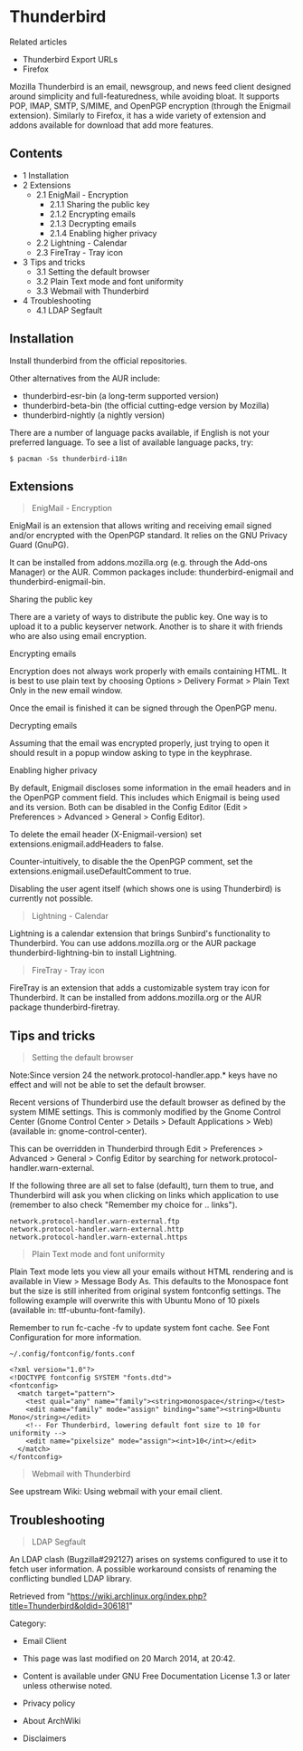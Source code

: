 Thunderbird
===========

Related articles

-   Thunderbird Export URLs
-   Firefox

Mozilla Thunderbird is an email, newsgroup, and news feed client
designed around simplicity and full-featuredness, while avoiding bloat.
It supports POP, IMAP, SMTP, S/MIME, and OpenPGP encryption (through the
Enigmail extension). Similarly to Firefox, it has a wide variety of
extension and addons available for download that add more features.

Contents
--------

-   1 Installation
-   2 Extensions
    -   2.1 EnigMail - Encryption
        -   2.1.1 Sharing the public key
        -   2.1.2 Encrypting emails
        -   2.1.3 Decrypting emails
        -   2.1.4 Enabling higher privacy
    -   2.2 Lightning - Calendar
    -   2.3 FireTray - Tray icon
-   3 Tips and tricks
    -   3.1 Setting the default browser
    -   3.2 Plain Text mode and font uniformity
    -   3.3 Webmail with Thunderbird
-   4 Troubleshooting
    -   4.1 LDAP Segfault

Installation
------------

Install thunderbird from the official repositories.

Other alternatives from the AUR include:

-   thunderbird-esr-bin (a long-term supported version)
-   thunderbird-beta-bin (the official cutting-edge version by Mozilla)
-   thunderbird-nightly (a nightly version)

There are a number of language packs available, if English is not your
preferred language. To see a list of available language packs, try:

    $ pacman -Ss thunderbird-i18n

Extensions
----------

> EnigMail - Encryption

EnigMail is an extension that allows writing and receiving email signed
and/or encrypted with the OpenPGP standard. It relies on the GNU Privacy
Guard (GnuPG).

It can be installed from addons.mozilla.org (e.g. through the
Add-ons Manager) or the AUR. Common packages include:
thunderbird-enigmail and thunderbird-enigmail-bin.

Sharing the public key

There are a variety of ways to distribute the public key. One way is to
upload it to a public keyserver network. Another is to share it with
friends who are also using email encryption.

Encrypting emails

Encryption does not always work properly with emails containing HTML. It
is best to use plain text by choosing Options > Delivery Format > Plain
Text Only in the new email window.

Once the email is finished it can be signed through the OpenPGP menu.

Decrypting emails

Assuming that the email was encrypted properly, just trying to open it
should result in a popup window asking to type in the keyphrase.

Enabling higher privacy

By default, Enigmail discloses some information in the email headers and
in the OpenPGP comment field. This includes which Enigmail is being used
and its version. Both can be disabled in the Config Editor (Edit >
Preferences > Advanced > General > Config Editor).

To delete the email header (X-Enigmail-version) set
extensions.enigmail.addHeaders to false.

Counter-intuitively, to disable the the OpenPGP comment, set the
extensions.enigmail.useDefaultComment to true.

Disabling the user agent itself (which shows one is using Thunderbird)
is currently not possible.

> Lightning - Calendar

Lightning is a calendar extension that brings Sunbird's functionality to
Thunderbird. You can use addons.mozilla.org or the AUR package
thunderbird-lightning-bin to install Lightning.

> FireTray - Tray icon

FireTray is an extension that adds a customizable system tray icon for
Thunderbird. It can be installed from addons.mozilla.org or the AUR
package thunderbird-firetray.

Tips and tricks
---------------

> Setting the default browser

Note:Since version 24 the network.protocol-handler.app.* keys have no
effect and will not be able to set the default browser.

Recent versions of Thunderbird use the default browser as defined by the
system MIME settings. This is commonly modified by the Gnome Control
Center (Gnome Control Center > Details > Default Applications > Web)
(available in: gnome-control-center).

This can be overridden in Thunderbird through Edit > Preferences >
Advanced > General > Config Editor by searching for
network.protocol-handler.warn-external.

If the following three are all set to false (default), turn them to
true, and Thunderbird will ask you when clicking on links which
application to use (remember to also check "Remember my choice for ..
links").

    network.protocol-handler.warn-external.ftp
    network.protocol-handler.warn-external.http
    network.protocol-handler.warn-external.https

> Plain Text mode and font uniformity

Plain Text mode lets you view all your emails without HTML rendering and
is available in View > Message Body As. This defaults to the Monospace
font but the size is still inherited from original system fontconfig
settings. The following example will overwrite this with Ubuntu Mono of
10 pixels (available in: ttf-ubuntu-font-family).

Remember to run fc-cache -fv to update system font cache. See Font
Configuration for more information.

    ~/.config/fontconfig/fonts.conf

    <?xml version="1.0"?>
    <!DOCTYPE fontconfig SYSTEM "fonts.dtd">
    <fontconfig>
      <match target="pattern">
        <test qual="any" name="family"><string>monospace</string></test>
        <edit name="family" mode="assign" binding="same"><string>Ubuntu Mono</string></edit>
        <!-- For Thunderbird, lowering default font size to 10 for uniformity -->
        <edit name="pixelsize" mode="assign"><int>10</int></edit>
      </match>
    </fontconfig>

> Webmail with Thunderbird

See upstream Wiki: Using webmail with your email client.

Troubleshooting
---------------

> LDAP Segfault

An LDAP clash (Bugzilla#292127) arises on systems configured to use it
to fetch user information. A possible workaround consists of renaming
the conflicting bundled LDAP library.

Retrieved from
"https://wiki.archlinux.org/index.php?title=Thunderbird&oldid=306181"

Category:

-   Email Client

-   This page was last modified on 20 March 2014, at 20:42.
-   Content is available under GNU Free Documentation License 1.3 or
    later unless otherwise noted.
-   Privacy policy
-   About ArchWiki
-   Disclaimers
